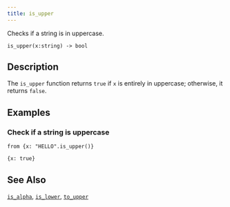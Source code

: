 ```yaml
---
title: is_upper
---
```


Checks if a string is in uppercase.

```tql
is_upper(x:string) -> bool
```

## Description

The `is_upper` function returns `true` if `x` is entirely in uppercase; otherwise, it returns `false`.

## Examples

### Check if a string is uppercase

```tql
from {x: "HELLO".is_upper()}
```

```tql
{x: true}
```

## See Also

[`is_alpha`](/reference/functions/is_alpha),
[`is_lower`](/reference/functions/is_lower),
[`to_upper`](/reference/functions/to_upper)
